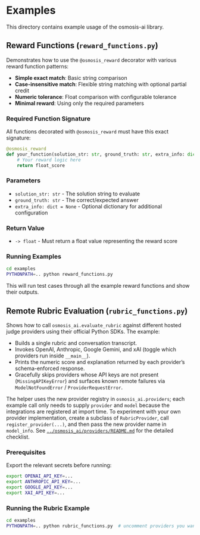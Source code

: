 # Examples

This directory contains example usage of the osmosis-ai library.

## Reward Functions (`reward_functions.py`)

Demonstrates how to use the `@osmosis_reward` decorator with various reward function patterns:

- **Simple exact match**: Basic string comparison
- **Case-insensitive match**: Flexible string matching with optional partial credit
- **Numeric tolerance**: Float comparison with configurable tolerance
- **Minimal reward**: Using only the required parameters

### Required Function Signature

All functions decorated with `@osmosis_reward` must have this exact signature:

```python
@osmosis_reward
def your_function(solution_str: str, ground_truth: str, extra_info: dict = None) -> float:
    # Your reward logic here
    return float_score
```

### Parameters

- `solution_str: str` - The solution string to evaluate
- `ground_truth: str` - The correct/expected answer
- `extra_info: dict = None` - Optional dictionary for additional configuration

### Return Value

- `-> float` - Must return a float value representing the reward score

### Running Examples

```bash
cd examples
PYTHONPATH=.. python reward_functions.py
```

This will run test cases through all the example reward functions and show their outputs.

## Remote Rubric Evaluation (`rubric_functions.py`)

Shows how to call `osmosis_ai.evaluate_rubric` against different hosted judge providers using their official Python SDKs. The example:

- Builds a single rubric and conversation transcript.
- Invokes OpenAI, Anthropic, Google Gemini, and xAI (toggle which providers run inside `__main__`).
- Prints the numeric score and explanation returned by each provider’s schema-enforced response.
- Gracefully skips providers whose API keys are not present (`MissingAPIKeyError`) and surfaces known remote failures via `ModelNotFoundError` / `ProviderRequestError`.

The helper uses the new provider registry in `osmosis_ai.providers`; each example call only needs to supply `provider` and `model` because the integrations are registered at import time. To experiment with your own provider implementation, create a subclass of `RubricProvider`, call `register_provider(...)`, and then pass the new provider name in `model_info`. See [`../osmosis_ai/providers/README.md`](../osmosis_ai/providers/README.md) for the detailed checklist.

### Prerequisites

Export the relevant secrets before running:

```bash
export OPENAI_API_KEY=...
export ANTHROPIC_API_KEY=...
export GOOGLE_API_KEY=...
export XAI_API_KEY=...
```

### Running the Rubric Example

```bash
cd examples
PYTHONPATH=.. python rubric_functions.py  # uncomment providers you want to exercise
```
